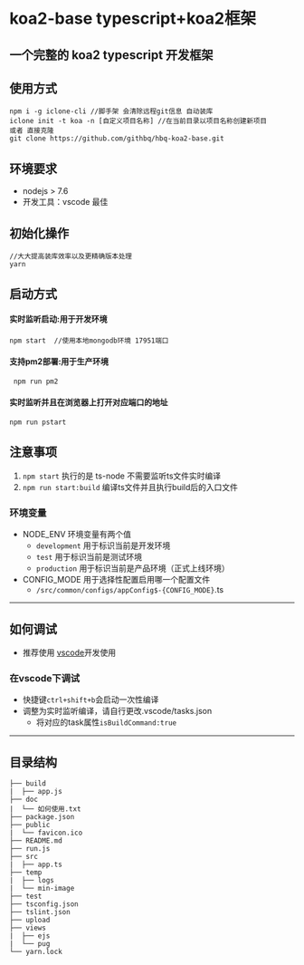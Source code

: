 # koa2-base typescript+koa2框架 
## 一个完整的 koa2 typescript 开发框架   
## 使用方式    
```
npm i -g iclone-cli //脚手架 会清除远程git信息 自动装库
iclone init -t koa -n [自定义项目名称] //在当前目录以项目名称创建新项目
或者 直接克隆
git clone https://github.com/githbq/hbq-koa2-base.git   
```   

## 环境要求             
- nodejs > 7.6      
- 开发工具：vscode 最佳    

## 初始化操作        
```     
//大大提高装库效率以及更精确版本处理     
yarn    
```     

## 启动方式     
#### 实时监听启动:用于开发环境          
```         
npm start  //使用本地mongodb环境 17951端口  
``` 

#### 支持pm2部署:用于生产环境             
```
 npm run pm2 
```  

#### 实时监听并且在浏览器上打开对应端口的地址        
```     
npm run pstart      
```         

## 注意事项         
1. `npm start` 执行的是 ts-node 不需要监听ts文件实时编译       
2. `npm run start:build` 编译ts文件并且执行build后的入口文件    

### 环境变量                
* NODE_ENV 环境变量有两个值     
    - `development` 用于标识当前是开发环境     
    - `test` 用于标识当前是测试环境        
    - `production` 用于标识当前是产品环境（正式上线环境）  
* CONFIG_MODE 用于选择性配置启用哪一个配置文件      
    - `/src/common/configs/appConfig$-{CONFIG_MODE}`.ts 
---          

## 如何调试         
- 推荐使用 [vscode](https://code.visualstudio.com)开发使用    

### 在vscode下调试              
- 快捷键`ctrl+shift+b`会启动一次性编译         
- 调整为实时监听编译，请自行更改.vscode/tasks.json         
    - 将对应的task属性`isBuildCommand:true`   
---             

## 目录结构         
```  
├── build
|  ├── app.js 
├── doc
|  └── 如何使用.txt
├── package.json
├── public
|  └── favicon.ico
├── README.md
├── run.js
├── src
|  ├── app.ts 
├── temp
|  ├── logs
|  └── min-image
├── test 
├── tsconfig.json
├── tslint.json
├── upload 
├── views
|  ├── ejs
|  └── pug
└── yarn.lock
```
 
 